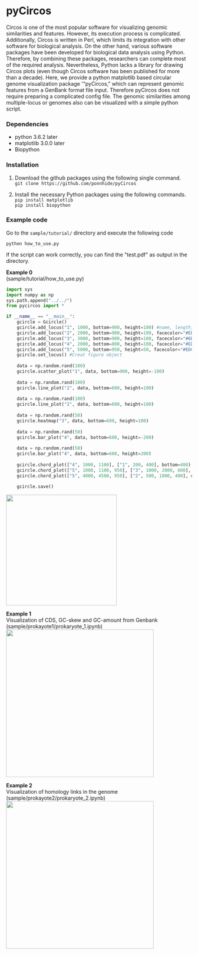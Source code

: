 # pyCircos
Circos is one of the most popular software for visualizing genomic similarities and features. However, its execution process is complicated. Additionally, Circos is written in Perl, which limits its integration with other software for biological analysis.
On the other hand, various software packages have been developed for biological data analysis using Python. Therefore, by combining these packages, researchers can complete most of the required analysis. Nevertheless, Python lacks a library for drawing Circos plots (even though Circos software has been published for more than a decade).
Here, we provide a python matplotlib based circular genome visualization package '"pyCircos," which can represent genomic features from a GenBank format file input. Therefore pyCircos does not require preparing a complicated config file. The genomic similarities among multiple-locus or genomes also can be visualized with a simple python script.

### Dependencies
- python 3.6.2 later
- matplotlib 3.0.0 later
- Biopython

### Installation
1. Download the github packages using the following single command.  
   ```git clone https://github.com/ponnhide/pyCircos```

2. Install the necessary Python packages using the following commands.  
   ```pip install matplotlib```  
   ```pip install biopython```  

### Example code
Go to the ```sample/tutorial/``` directory and execute the following code

````
python how_to_use.py 
````

If the script can work correctly, you can find the "test.pdf" as output in the directory.

__Example 0__  
(sample/tutorial/how_to_use.py)

````python
import sys 
import numpy as np
sys.path.append("../../")
from pycircos import * 

if __name__ == "__main__":
    gcircle = Gcircle()
    gcircle.add_locus("1", 1000, bottom=900, height=100) #name, length, bottom (0<=bottom<=1000), height (0<=bottom<=1000)
    gcircle.add_locus("2", 2000, bottom=900, height=100, facecolor="#ED665D")
    gcircle.add_locus("3", 3000, bottom=900, height=100, facecolor="#6DCCDA")
    gcircle.add_locus("4", 2000, bottom=800, height=100, facecolor="#ED97CA")
    gcircle.add_locus("5", 5000, bottom=950, height=50, facecolor="#EDC948")
    gcircle.set_locus() #Creat figure object
  
    data = np.random.rand(100)
    gcircle.scatter_plot("1", data, bottom=900, height=-100)
   
    data = np.random.rand(100)
    gcircle.line_plot("2", data, bottom=600, height=100)
   
    data = np.random.rand(100)
    gcircle.line_plot("2", data, bottom=600, height=100)
    
    data = np.random.rand(50)
    gcircle.heatmap("3", data, bottom=600, height=100)
    
    data = np.random.rand(50)
    gcircle.bar_plot("4", data, bottom=600, height=-200)
    
    data = np.random.rand(50)
    gcircle.bar_plot("4", data, bottom=600, height=200)
 
    gcircle.chord_plot(["4", 1000, 1100], ["1", 200, 400], bottom=400)
    gcircle.chord_plot(["5", 1000, 1100, 950], ["3", 1000, 2000, 600], color="#FF0000")
    gcircle.chord_plot(["5", 4000, 4500, 950], ["2", 500, 1000, 400], color="#F2BE2B")
   
    gcircle.save() 
````
<img src="img/example0.png" width="300x300">

__Example 1__  
Visualization of CDS, GC-skew and GC-amount from Genbank (sample/prokayote1/prokaryote_1.ipynb)
<img src="img/example1.png" width="400x400">

__Example 2__  
Visualization of homology links in the genome (sample/prokayote2/prokaryote_2.ipynb)
<img src="img/example2.png" width="400x400">
